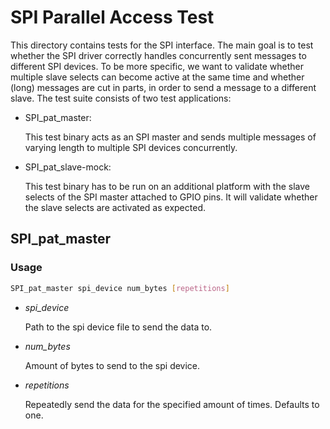 # SPI Parallel Access Test

This directory contains tests for the SPI interface.
The main goal is to test whether the SPI driver correctly handles concurrently sent messages to different SPI devices.
To be more specific, we want to validate whether multiple slave selects can become active at the same time and whether (long) messages are cut in parts, in order to send a message to a different slave.
The test suite consists of two test applications:

* SPI\_pat\_master:

   This test binary acts as an SPI master and sends multiple messages of varying length to multiple SPI devices concurrently.

* SPI\_pat\_slave-mock:

   This test binary has to be run on an additional platform with the slave selects of the SPI master attached to GPIO pins.
   It will validate whether the slave selects are activated as expected.

## SPI\_pat\_master

### Usage
```bash
SPI_pat_master spi_device num_bytes [repetitions]
```

* *spi_device*

    Path to the spi device file to send the data to.

* *num_bytes*

    Amount of bytes to send to the spi device.

* *repetitions*

    Repeatedly send the data for the specified amount of times.
    Defaults to one.
